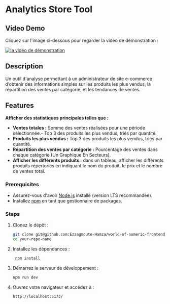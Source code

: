 
# Analytics Store Tool

## Video Demo

Cliquez sur l'image ci-dessous pour regarder la vidéo de démonstration :

[![la vidéo de démonstration](https://res.cloudinary.com/dnvxd2yjq/image/upload/v1733254080/rr6or44pbt4oj3k7cfe7.png)](https://res.cloudinary.com/dnvxd2yjq/video/upload/v1733253497/nvz6jmdrctilaubrn70k.webm)

## Description

Un outil d'analyse permettant à un administrateur de site e-commerce d’obtenir des informations simples sur les produits les plus vendus, la répartition des ventes par catégorie, et les tendances de ventes.


## Features 
  <strong>Afficher des statistiques principales telles que :</strong>
  - <strong>Ventes totales :</strong> Somme des ventes réalisées pour une période sélectionnée.- Top 3 des produits les plus vendus, triés par quantité.
  - <strong>Produits les plus vendus :</strong> Top 3 des produits les plus vendus, triés par quantité.
  - <strong>Répartition des ventes par catégorie :</strong> Pourcentage des ventes dans chaque catégorie (Un Graphique En Secteurs).
  - <strong>Afficher les différents produits :</strong> dans un tableau, afficher les différents produits répertoriés en indiquant le nom du produit,  le prix et le nombre de ventes total.


### Prerequisites
- Assurez-vous d'avoir [Node.js](https://nodejs.org/) installé (version LTS recommandée).  
- Installez [npm](https://www.npmjs.com/) en tant que gestionnaire de packages.

### Steps

1. Clonez le dépôt :
   ```bash
   git clone git@github.com:Ezzagmoute-Hamza/world-of-numeric-frontend.git
   cd your-repo-name 
   ```
2. Installez les dépendances :
   ```bash
    npm install
   ```
3. Démarrez le serveur de développement :
   ```bash
   npm run dev
   ```
4. Ouvrez votre navigateur et accédez à :
   ```bash
   http://localhost:5173/
   ```